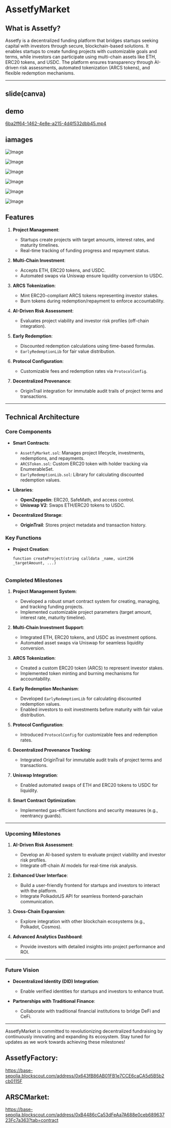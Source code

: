# AssetfyMarket

## What is Assetfy?
Assetfy is a decentralized funding platform that bridges startups seeking capital with investors through secure, blockchain-based solutions. It enables startups to create funding projects with customizable goals and terms, while investors can participate using multi-chain assets like ETH, ERC20 tokens, and USDC. The platform ensures transparency through AI-driven risk assessments, automated tokenization (ARCS tokens), and flexible redemption mechanisms.

---
## slide(canva)

## demo
[6ba2ff64-1462-4e8e-a215-4d4f532dbb45.mp4](https://github.com/ym714/EasyA--hackthon-assetify/releases/download/00/6ba2ff64-1462-4e8e-a215-4d4f532dbb45.mp4)
## iamages
![Image](https://github.com/user-attachments/assets/cc6b067d-9a46-43b5-8713-ac4709798df4)

![Image](https://github.com/user-attachments/assets/83428964-010f-4407-b8eb-5ddb12d35985)

![Image](https://github.com/user-attachments/assets/2f1bab60-89c9-4a06-9883-02dac2b03313)

![Image](https://github.com/user-attachments/assets/6c408d3f-2cd5-4526-b314-a352322b30d2)

![Image](https://github.com/user-attachments/assets/05010dbe-5f0e-45f6-bb60-04e897031c19)

![Image](https://github.com/user-attachments/assets/31eb590f-adc6-4639-8cbd-7fcd2aaf41e1)

## Features
1. **Project Management**:  
   - Startups create projects with target amounts, interest rates, and maturity timelines.  
   - Real-time tracking of funding progress and repayment status.

2. **Multi-Chain Investment**:  
   - Accepts ETH, ERC20 tokens, and USDC.  
   - Automated swaps via Uniswap ensure liquidity conversion to USDC.

3. **ARCS Tokenization**:  
   - Mint ERC20-compliant ARCS tokens representing investor stakes.  
   - Burn tokens during redemption/repayment to enforce accountability.

4. **AI-Driven Risk Assessment**:  
   - Evaluates project viability and investor risk profiles (off-chain integration).  

5. **Early Redemption**:  
   - Discounted redemption calculations using time-based formulas.  
   - `EarlyRedemptionLib` for fair value distribution.

6. **Protocol Configuration**:  
   - Customizable fees and redemption rates via `ProtocolConfig`.

7. **Decentralized Provenance**:  
   - OriginTrail integration for immutable audit trails of project terms and transactions.

---

## Technical Architecture

### Core Components
- **Smart Contracts**:  
  - `AssetfyMarket.sol`: Manages project lifecycle, investments, redemptions, and repayments.  
  - `ARCSToken.sol`: Custom ERC20 token with holder tracking via EnumerableSet.  
  - `EarlyRedemptionLib.sol`: Library for calculating discounted redemption values.  

- **Libraries**:  
  - **OpenZeppelin**: ERC20, SafeMath, and access control.  
  - **Uniswap V2**: Swaps ETH/ERC20 tokens to USDC.  

- **Decentralized Storage**:  
  - **OriginTrail**: Stores project metadata and transaction history.  

### Key Functions
- **Project Creation**:  
  ```solidity
  function createProject(string calldata _name, uint256 _targetAmount, ...)


### Completed Milestones
1. **Project Management System**:  
   - Developed a robust smart contract system for creating, managing, and tracking funding projects.  
   - Implemented customizable project parameters (target amount, interest rate, maturity timeline).  

2. **Multi-Chain Investment Support**:  
   - Integrated ETH, ERC20 tokens, and USDC as investment options.  
   - Automated asset swaps via Uniswap for seamless liquidity conversion.  

3. **ARCS Tokenization**:  
   - Created a custom ERC20 token (ARCS) to represent investor stakes.  
   - Implemented token minting and burning mechanisms for accountability.  

4. **Early Redemption Mechanism**:  
   - Developed `EarlyRedemptionLib` for calculating discounted redemption values.  
   - Enabled investors to exit investments before maturity with fair value distribution.  

5. **Protocol Configuration**:  
   - Introduced `ProtocolConfig` for customizable fees and redemption rates.  

6. **Decentralized Provenance Tracking**:  
   - Integrated OriginTrail for immutable audit trails of project terms and transactions.  

7. **Uniswap Integration**:  
   - Enabled automated swaps of ETH and ERC20 tokens to USDC for liquidity.  

8. **Smart Contract Optimization**:  
   - Implemented gas-efficient functions and security measures (e.g., reentrancy guards).  

---

### Upcoming Milestones
1. **AI-Driven Risk Assessment**:  
   - Develop an AI-based system to evaluate project viability and investor risk profiles.  
   - Integrate off-chain AI models for real-time risk analysis.  

2. **Enhanced User Interface**:  
   - Build a user-friendly frontend for startups and investors to interact with the platform.  
   - Integrate PolkadotJS API for seamless frontend-parachain communication.  

3. **Cross-Chain Expansion**:  
   - Explore integration with other blockchain ecosystems (e.g., Polkadot, Cosmos).  

4. **Advanced Analytics Dashboard**:  
   - Provide investors with detailed insights into project performance and ROI.  
---

### Future Vision
- **Decentralized Identity (DID) Integration**:  
  - Enable verified identities for startups and investors to enhance trust.  


- **Partnerships with Traditional Finance**:  
  - Collaborate with traditional financial institutions to bridge DeFi and CeFi.  

---

AssetfyMarket is committed to revolutionizing decentralized fundraising by continuously innovating and expanding its ecosystem. Stay tuned for updates as we work towards achieving these milestones!
















## AssetfyFactory:
https://base-sepolia.blockscout.com/address/0x643fB86AB01FB1e7CCE6caCA5d5B5b2cb0115F

## ARSCMarket:
https://base-sepolia.blockscout.com/address/0xB4486cCa53dFeAa7A688e0ceb68963723Fc7a363?tab=contract


